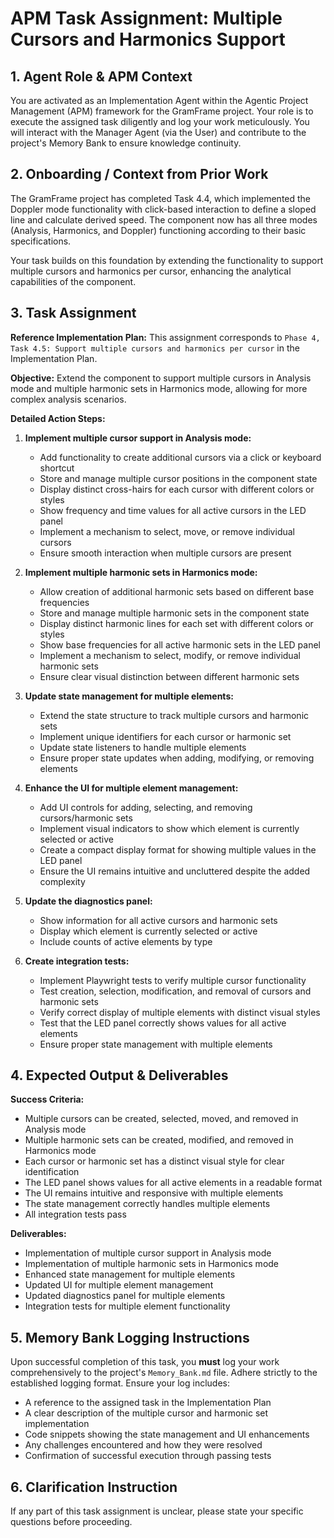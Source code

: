 # APM Task Assignment: Multiple Cursors and Harmonics Support

## 1. Agent Role & APM Context

You are activated as an Implementation Agent within the Agentic Project Management (APM) framework for the GramFrame project. Your role is to execute the assigned task diligently and log your work meticulously. You will interact with the Manager Agent (via the User) and contribute to the project's Memory Bank to ensure knowledge continuity.

## 2. Onboarding / Context from Prior Work

The GramFrame project has completed Task 4.4, which implemented the Doppler mode functionality with click-based interaction to define a sloped line and calculate derived speed. The component now has all three modes (Analysis, Harmonics, and Doppler) functioning according to their basic specifications.

Your task builds on this foundation by extending the functionality to support multiple cursors and harmonics per cursor, enhancing the analytical capabilities of the component.

## 3. Task Assignment

**Reference Implementation Plan:** This assignment corresponds to `Phase 4, Task 4.5: Support multiple cursors and harmonics per cursor` in the Implementation Plan.

**Objective:** Extend the component to support multiple cursors in Analysis mode and multiple harmonic sets in Harmonics mode, allowing for more complex analysis scenarios.

**Detailed Action Steps:**

1. **Implement multiple cursor support in Analysis mode:**
   - Add functionality to create additional cursors via a click or keyboard shortcut
   - Store and manage multiple cursor positions in the component state
   - Display distinct cross-hairs for each cursor with different colors or styles
   - Show frequency and time values for all active cursors in the LED panel
   - Implement a mechanism to select, move, or remove individual cursors
   - Ensure smooth interaction when multiple cursors are present

2. **Implement multiple harmonic sets in Harmonics mode:**
   - Allow creation of additional harmonic sets based on different base frequencies
   - Store and manage multiple harmonic sets in the component state
   - Display distinct harmonic lines for each set with different colors or styles
   - Show base frequencies for all active harmonic sets in the LED panel
   - Implement a mechanism to select, modify, or remove individual harmonic sets
   - Ensure clear visual distinction between different harmonic sets

3. **Update state management for multiple elements:**
   - Extend the state structure to track multiple cursors and harmonic sets
   - Implement unique identifiers for each cursor or harmonic set
   - Update state listeners to handle multiple elements
   - Ensure proper state updates when adding, modifying, or removing elements

4. **Enhance the UI for multiple element management:**
   - Add UI controls for adding, selecting, and removing cursors/harmonic sets
   - Implement visual indicators to show which element is currently selected or active
   - Create a compact display format for showing multiple values in the LED panel
   - Ensure the UI remains intuitive and uncluttered despite the added complexity

5. **Update the diagnostics panel:**
   - Show information for all active cursors and harmonic sets
   - Display which element is currently selected or active
   - Include counts of active elements by type

6. **Create integration tests:**
   - Implement Playwright tests to verify multiple cursor functionality
   - Test creation, selection, modification, and removal of cursors and harmonic sets
   - Verify correct display of multiple elements with distinct visual styles
   - Test that the LED panel correctly shows values for all active elements
   - Ensure proper state management with multiple elements

## 4. Expected Output & Deliverables

**Success Criteria:**
- Multiple cursors can be created, selected, moved, and removed in Analysis mode
- Multiple harmonic sets can be created, modified, and removed in Harmonics mode
- Each cursor or harmonic set has a distinct visual style for clear identification
- The LED panel shows values for all active elements in a readable format
- The UI remains intuitive and responsive with multiple elements
- The state management correctly handles multiple elements
- All integration tests pass

**Deliverables:**
- Implementation of multiple cursor support in Analysis mode
- Implementation of multiple harmonic sets in Harmonics mode
- Enhanced state management for multiple elements
- Updated UI for multiple element management
- Updated diagnostics panel for multiple elements
- Integration tests for multiple element functionality

## 5. Memory Bank Logging Instructions

Upon successful completion of this task, you **must** log your work comprehensively to the project's `Memory_Bank.md` file. Adhere strictly to the established logging format. Ensure your log includes:
- A reference to the assigned task in the Implementation Plan
- A clear description of the multiple cursor and harmonic set implementation
- Code snippets showing the state management and UI enhancements
- Any challenges encountered and how they were resolved
- Confirmation of successful execution through passing tests

## 6. Clarification Instruction

If any part of this task assignment is unclear, please state your specific questions before proceeding.
